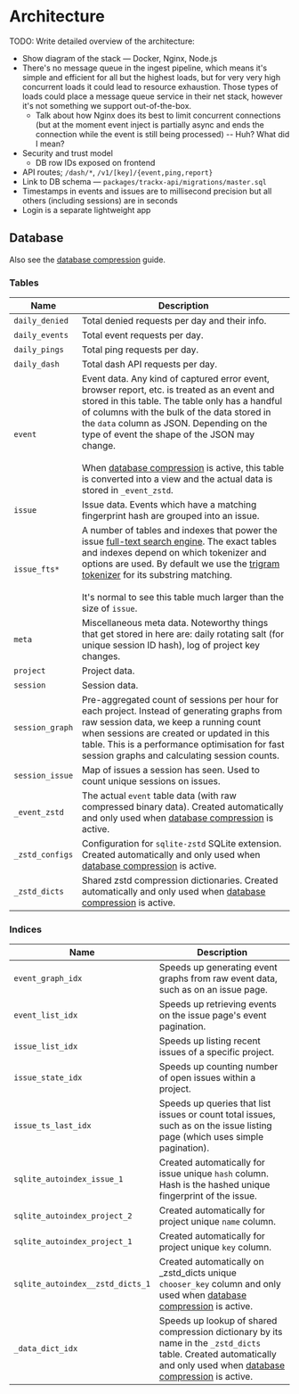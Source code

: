 # Architecture

TODO: Write detailed overview of the architecture:

- Show diagram of the stack — Docker, Nginx, Node.js
- There's no message queue in the ingest pipeline, which means it's simple and efficient for all but the highest loads, but for very very high concurrent loads it could lead to resource exhaustion. Those types of loads could place a message queue service in their net stack, however it's not something we support out-of-the-box.
  - Talk about how Nginx does its best to limit concurrent connections (but at the moment event inject is partially async and ends the connection while the event is still being processed) -- Huh? What did I mean?
- Security and trust model
  - DB row IDs exposed on frontend
- API routes; `/dash/*`, `/v1/[key]/{event,ping,report}`
- Link to DB schema — `packages/trackx-api/migrations/master.sql`
- Timestamps in events and issues are to millisecond precision but all others (including sessions) are in seconds
- Login is a separate lightweight app

## Database

Also see the [database compression](/advanced-guides/database-compression.md) guide.

### Tables

<!-- prettier-ignore-start -->

| Name | Description |
| --- | --- |
| `daily_denied` | Total denied requests per day and their info. |
| `daily_events` | Total event requests per day. |
| `daily_pings` | Total ping requests per day. |
| `daily_dash` | Total dash API requests per day. |
| `event` | Event data. Any kind of captured error event, browser report, etc. is treated as an event and stored in this table. The table only has a handful of columns with the bulk of the data stored in the `data` column as JSON. Depending on the type of event the shape of the JSON may change.</br></br>When [database compression](/advanced-guides/database-compression.md) is active, this table is converted into a view and the actual data is stored in `_event_zstd`. |
| `issue` | Issue data. Events which have a matching fingerprint hash are grouped into an issue. |
| `issue_fts*` | A number of tables and indexes that power the issue [full-text search engine](https://www.sqlite.org/fts5.html). The exact tables and indexes depend on which tokenizer and options are used. By default we use the [trigram tokenizer](https://www.sqlite.org/fts5.html#trigramidx) for its substring matching.</br></br>It's normal to see this table much larger than the size of `issue`. |
| `meta` | Miscellaneous meta data. Noteworthy things that get stored in here are: daily rotating salt (for unique session ID hash), log of project key changes. |
| `project` | Project data. |
| `session` | Session data. |
| `session_graph` | Pre-aggregated count of sessions per hour for each project. Instead of generating graphs from raw session data, we keep a running count when sessions are created or updated in this table. This is a performance optimisation for fast session graphs and calculating session counts. |
| `session_issue` | Map of issues a session has seen. Used to count unique sessions on issues. |
| `_event_zstd` | The actual `event` table data (with raw compressed binary data). Created automatically and only used when [database compression](/advanced-guides/database-compression.md) is active. |
| `_zstd_configs` | Configuration for `sqlite-zstd` SQLite extension. Created automatically and only used when [database compression](/advanced-guides/database-compression.md) is active. |
| `_zstd_dicts` | Shared zstd compression dictionaries. Created automatically and only used when [database compression](/advanced-guides/database-compression.md) is active. |

<!-- prettier-ignore-end -->

### Indices

<!-- prettier-ignore-start -->

| Name | Description |
| --- | --- |
| `event_graph_idx` | Speeds up generating event graphs from raw event data, such as on an issue page. |
| `event_list_idx` | Speeds up retrieving events on the issue page's event pagination. |
| `issue_list_idx` | Speeds up listing recent issues of a specific project. |
| `issue_state_idx` | Speeds up counting number of open issues within a project. |
| `issue_ts_last_idx` | Speeds up queries that list issues or count total issues, such as on the issue listing page (which uses simple pagination). |
| `sqlite_autoindex_issue_1` | Created automatically for issue unique `hash` column. Hash is the hashed unique fingerprint of the issue. |
| `sqlite_autoindex_project_2` | Created automatically for project unique `name` column. |
| `sqlite_autoindex_project_1` | Created automatically for project unique `key` column. |
| `sqlite_autoindex__zstd_dicts_1` | Created automatically on _zstd_dicts unique `chooser_key` column and only used when [database compression](/advanced-guides/database-compression.md) is active. |
| `_data_dict_idx` | Speeds up lookup of shared compression dictionary by its name in the `_zstd_dicts` table. Created automatically and only used when [database compression](/advanced-guides/database-compression.md) is active. |

<!-- prettier-ignore-end -->
